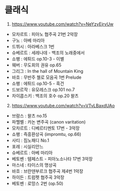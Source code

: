 # 클래식

1. https://www.youtube.com/watch?v=NeYzyEjrvUw

- 모차르트 : 피아노 협주곡 21번 2악장
- 구노 : 아베 마리아
- 드뷔시 : 아라베스크 1번
- 슈베르트 : 세레나데 - 백조의 노래중에서
- 쇼팽 : 에튀드 op.10-3 - 이별
- 웨버 : 무도회의 권유 op.65
- 그리그 : In the hall of Mountain King
- 바흐 : 무반주 첼로 모음곡 1번 Prelude
- 쇼팽 : 에튀드 op.10-5 - 흑건
- 드보르작 : 유모레스크 op.101 no.7
- 차이콥스키 : 백조의 호수 op.20 왈츠

2. https://www.youtube.com/watch?v=VTvLBaxdUAo

- 브람스 : 왈츠 no.15
- 파헬벨 : 카논 변주곡 (canon varitation)
- 모차르트 : 디베르티멘토 17번 - 3악장
- 쇼팽 : 즉흥환상곡 (impromtu, op.66)
- 사티 : 짐노패디 No.1 
- 포레 : 시실리안느
- 슈베르트 : 아베 마리아
- 베토벤 : 템페스트 - 피아노소나타 17번 3악장
- 마스네 : 타이스의 명상곡
- 바흐 : 브란덴부르크 협주곡 제4번 1악장
- 하이든 : 트럼펫 협주곡 3악장
- 베토벤 : 로망스 2번 (op.50)